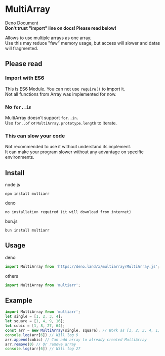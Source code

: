 # MultiArray

[Deno Document](https://deno.land/x/multiarray/MultiArray.d.ts?doc=&s=default)  
**Don't trust "import" line on docs! Please read below!**

Allows to use multiple arrays as one array.  
Use this may reduce "few" memory usage, but access will slower and datas will fragmented.

## Please read

### Import with ES6
This is ES6 Module. You can not use `require()` to import it.  
Not all functions from Array was implemented for now.

### No `for..in`
MultiArray doesn't support `for..in`.  
Use `for..of` or `MultiArray.prototype.length` to iterate.

### This can slow your code
Not recommended to use it without understand its implement.  
It can make your program slower without any advantage on specific environments.

## Install

node.js
```shell
npm install multiarr
```

deno
```
no installation required (it will download from internet)
```

bun.js
```shell
bun install multiarr
```

## Usage

deno
```js
import MultiArray from 'https://deno.land/x/multiarray/MultiArray.js';
```

others
```js
import MultiArray from 'multiarr';
```

## Example

```js
import MultiArray from 'multiarr';
let single = [1, 2, 3, 4];
let square = [1, 4, 9, 16];
let cubic = [1, 8, 27, 64];
const arr = new MultiArray(single, square); // Work as [1, 2, 3, 4, 1, 4, 9, 16]
console.log(arr[6]) // Will log 9
arr.append(cubic) // Can add array to already created MultiArray
arr.remove(0) // Or remove array
console.log(arr[6]) // Will log 27
```
